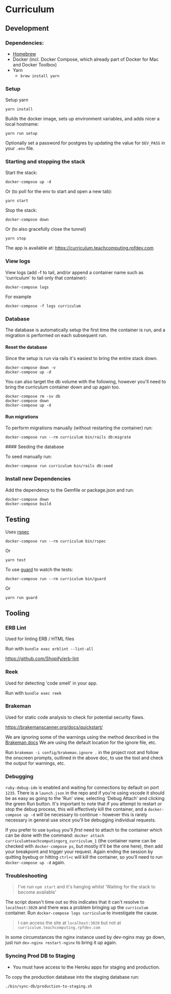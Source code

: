 # Curriculum

## Development

### Dependencies:

- [Homebrew](https://brew.sh/)
- Docker (incl. Docker Compose, which already part of Docker for Mac and Docker Toolbox)
- Yarn
  - `brew install yarn`

### Setup

Setup yarn

```
yarn install
```

Builds the docker image, sets up environment variables, and adds nicer a local hostname:

```
yarn run setup
```

Optionally set a password for postgres by updating the value for `DEV_PASS` in your `.env` file.

### Starting and stopping the stack

Start the stack:

```
docker-compose up -d
```

Or (to poll for the env to start and open a new tab):

```
yarn start
```

Stop the stack:

```
docker-compose down
```

Or (to also gracefully close the tunnel)

```
yarn stop
```

The app is available at: https://curriculum.teachcomputing.rpfdev.com

### View logs

View logs (add -f to tail, and/or append a container name such as 'curriculum' to tail only that container):

```
docker-compose logs
```

For example

```
docker-compose -f logs curriculum
```

### Database

The database is automatically setup the first time the container is run, and a migration is performed on each subsequent run.

#### Reset the database

Since the setup is run via rails it's easiest to bring the entire stack down.

```
docker-compose down -v
docker-compose up -d
```

You can also target the db volume with the following, however you'll need to bring the curriculum container down and up again too.

```
docker-compose rm -sv db
docker-compose down
docker-compose up -d
```

#### Run migrations

To perform migrations manually (without restarting the container) run:

```
docker-compose run --rm curriculum bin/rails db:migrate
```

#### Seeding the database

To seed manually run:

```
docker-compose run curriculum bin/rails db:seed
```

### Install new Dependencies

Add the dependency to the Gemfile or package.json and run:

```
docker-compose down
docker-compose build
```

## Testing

Uses [rspec](https://github.com/rspec/rspec)

```
docker-compose run --rm curriculum bin/rspec
```

Or

```
yarn test
```

To use [guard](https://github.com/guard/guard) to watch the tests:

```
docker-compose run --rm curriculum bin/guard
```

Or

```
yarn run guard
```

## Tooling

### ERB Lint

Used for linting ERB / HTML files

Run with `bundle exec erblint --lint-all`

https://github.com/Shopify/erb-lint

### Reek

Used for detecting 'code smell' in your app.

Run with `bundle exec reek`

### Brakeman

Used for static code analysis to check for potential security flaws.

https://brakemanscanner.org/docs/quickstart/

We are ignoring some of the warnings using the method described in the [Brakeman docs](https://brakemanscanner.org/docs/ignoring_false_positives/) We are using the default location for the ignore file, etc.

Run `brakeman -i config/brakeman.ignore .` in the project root and follow the onscreen prompts, outlined in the above doc, to use the tool and check the output for warnings, etc.

### Debugging

`ruby-debug-ide` is enabled and waiting for connections by default on port `1235`. There is a `launch.json` in the repo and if you're using vscode it should be as easy as going to the 'Run' view, selecting 'Debug Attach' and clicking the green Run button. It's important to note that if you attempt to restart or stop the debug process, this will effectively kill the container, and a `docker-compose up -d` will be necessary to continue - however this is rarely necessary in general use since you'll be debugging individual requests.

If you prefer to use `byebug` you'll _first_ need to attach to the container which can be done with the command: `docker attach curriculumteachcomputingorg_curriculum_1` (the container name can be checked with `docker-compose ps`, but mostly it'll be the one here), then add your breakpoint and trigger your request. Again ending the session by quitting byebug or hitting `ctrl+c` will kill the container, so you'll need to run `docker-compose up -d` again.

### Troubleshooting

> I've run `npm start` and it's hanging whilst 'Waiting for the stack to become available'

The script doesn't time out so this indicates that it can't resolve to `localhost:3020` and there was a problem bringing up the `curriculum` container. Run `docker-compose logs curriculum` to investigate the cause.

> I can access the site at `localhost:3020` but not at `curriculum.teachcomputing.rpfdev.com`

In some circumstances the nginx instance used by dev-nginx may go down, just run `dev-nginx restart-nginx` to bring it up again.

### Syncing Prod DB to Staging

- You must have access to the Heroku apps for staging and production.

To copy the production database into the staging database run:

```
./bin/sync-db/production-to-staging.sh
```
